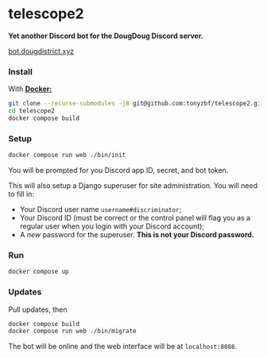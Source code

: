 # telescope2

**Yet another Discord bot for the DougDoug Discord server.**

[bot.dougdistrict.xyz](https://bot.dougdistrict.xyz)

### Install

With [**Docker:**](https://www.docker.com/products/docker-desktop)

```sh
git clone --recurse-submodules -j8 git@github.com:tonyzbf/telescope2.git
cd telescope2
docker compose build
```

### Setup

```sh
docker compose run web ./bin/init
```

You will be prompted for you Discord app ID, secret, and bot token.

This will also setup a Django superuser for site administration.
You will need to fill in:

- Your Discord user name `username#discriminator`;
- Your Discord ID (must be correct or the control panel will flag you as a regular user when you login with your Discord account);
- A _new_ password for the superuser. **This is not your Discord password.**

### Run

```sh
docker compose up
```

### Updates

Pull updates, then

```sh
docker compose build
docker compose run web ./bin/migrate
```

The bot will be online and the web interface will be at `localhost:8088`.